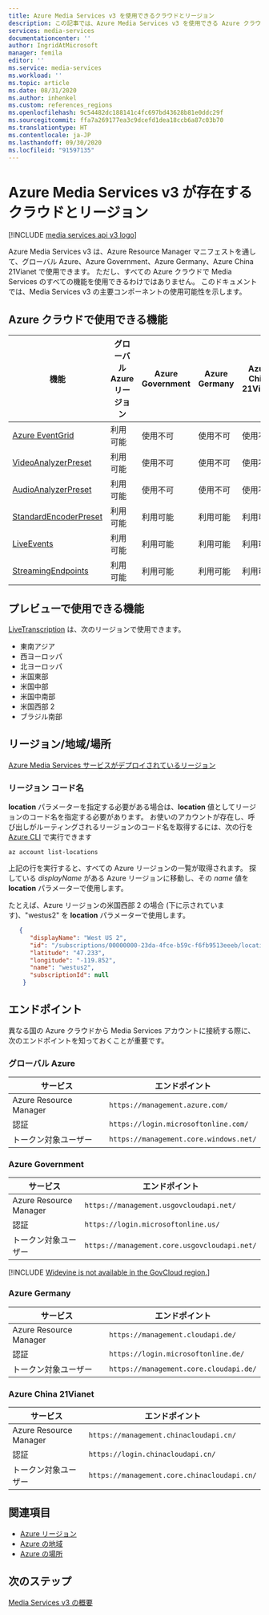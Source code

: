 ```yaml
---
title: Azure Media Services v3 を使用できるクラウドとリージョン
description: この記事では、Azure Media Services v3 を使用できる Azure クラウドとリージョンについて説明します。
services: media-services
documentationcenter: ''
author: IngridAtMicrosoft
manager: femila
editor: ''
ms.service: media-services
ms.workload: ''
ms.topic: article
ms.date: 08/31/2020
ms.author: inhenkel
ms.custom: references_regions
ms.openlocfilehash: 9c54482dc188141c4fc697bd43628b81e0ddc29f
ms.sourcegitcommit: ffa7a269177ea3c9dcefd1dea18ccb6a87c03b70
ms.translationtype: HT
ms.contentlocale: ja-JP
ms.lasthandoff: 09/30/2020
ms.locfileid: "91597135"
---
```

# <a name="clouds-and-regions-in-which-azure-media-services-v3-exists"></a>Azure Media Services v3 が存在するクラウドとリージョン

[!INCLUDE [media services api v3 logo](./includes/v3-hr.md)]

Azure Media Services v3 は、Azure Resource Manager マニフェストを通して、グローバル Azure、Azure Government、Azure Germany、Azure China 21Vianet で使用できます。 ただし、すべての Azure クラウドで Media Services のすべての機能を使用できるわけではありません。 このドキュメントでは、Media Services v3 の主要コンポーネントの使用可能性を示します。

## <a name="feature-availability-in-azure-clouds"></a>Azure クラウドで使用できる機能

| 機能|グローバル Azure リージョン | Azure Government|Azure Germany|Azure China 21Vianet|
| --- | --- | --- | --- | --- |
| [Azure EventGrid](reacting-to-media-services-events.md) | 利用可能 | 使用不可 | 使用不可 | 使用不可 |
| [VideoAnalyzerPreset](analyzing-video-audio-files-concept.md) |  利用可能 | 使用不可 | 使用不可 | 使用不可 |
| [AudioAnalyzerPreset](analyzing-video-audio-files-concept.md) |  利用可能 | 使用不可 | 使用不可 | 使用不可 |
| [StandardEncoderPreset](encoding-concept.md) | 利用可能 | 利用可能 | 利用可能 | 利用可能 |
| [LiveEvents](live-streaming-overview.md) | 利用可能 | 利用可能 | 利用可能 | 利用可能 |
| [StreamingEndpoints](streaming-endpoint-concept.md) | 利用可能 | 利用可能 | 利用可能 | 利用可能 |

## <a name="feature-availability-in-preview"></a>プレビューで使用できる機能

[LiveTranscription](live-transcription.md) は、次のリージョンで使用できます。

- 東南アジア
- 西ヨーロッパ
- 北ヨーロッパ
- 米国東部
- 米国中部
- 米国中南部
- 米国西部 2
- ブラジル南部

## <a name="regionsgeographieslocations"></a>リージョン/地域/場所

[Azure Media Services サービスがデプロイされているリージョン](https://azure.microsoft.com/global-infrastructure/services/?products=media-services)

### <a name="region-code-name"></a>リージョン コード名

**location** パラメーターを指定する必要がある場合は、**location** 値としてリージョンのコード名を指定する必要があります。 お使いのアカウントが存在し、呼び出しがルーティングされるリージョンのコード名を取得するには、次の行を [Azure CLI](/cli/azure/?view=azure-cli-latest) で実行できます

```azurecli-interactive
az account list-locations
```

上記の行を実行すると、すべての Azure リージョンの一覧が取得されます。 探している *displayName* がある Azure リージョンに移動し、その *name* 値を **location** パラメーターで使用します。

たとえば、Azure リージョンの米国西部 2 の場合 (下に示されています)、"westus2" を **location** パラメーターで使用します。

```json
   {
      "displayName": "West US 2",
      "id": "/subscriptions/00000000-23da-4fce-b59c-f6fb9513eeeb/locations/westus2",
      "latitude": "47.233",
      "longitude": "-119.852",
      "name": "westus2",
      "subscriptionId": null
    }
```

## <a name="endpoints"></a>エンドポイント  

異なる国の Azure クラウドから Media Services アカウントに接続する際に、次のエンドポイントを知っておくことが重要です。

### <a name="global-azure"></a>グローバル Azure

| サービス | エンドポイント |
| ------- | -------- |
| Azure Resource Manager |  `https://management.azure.com/` |
| 認証 | `https://login.microsoftonline.com/` |
| トークン対象ユーザー | `https://management.core.windows.net/` |

### <a name="azure-government"></a>Azure Government

| サービス | エンドポイント |
| ------- | -------- |
| Azure Resource Manager |  `https://management.usgovcloudapi.net/` |
| 認証 | `https://login.microsoftonline.us/` |
| トークン対象ユーザー | `https://management.core.usgovcloudapi.net/` |

[!INCLUDE [Widevine is not available in the GovCloud region.](./includes/widevine-not-available-govcloud.md)]

### <a name="azure-germany"></a>Azure Germany

| サービス | エンドポイント |
| ------- | -------- |
| Azure Resource Manager | `https://management.cloudapi.de/` |
| 認証 | `https://login.microsoftonline.de/` |
| トークン対象ユーザー | `https://management.core.cloudapi.de/`|

### <a name="azure-china-21vianet"></a>Azure China 21Vianet

| サービス | エンドポイント |
| ------- | -------- |
| Azure Resource Manager | `https://management.chinacloudapi.cn/` |
| 認証 | `https://login.chinacloudapi.cn/` |
| トークン対象ユーザー |  `https://management.core.chinacloudapi.cn/` |

## <a name="see-also"></a>関連項目

* [Azure リージョン](https://azure.microsoft.com/global-infrastructure/regions/)
* [Azure の地域](https://azure.microsoft.com/global-infrastructure/geographies/)
* [Azure の場所](https://azure.microsoft.com/global-infrastructure/locations/)

## <a name="next-steps"></a>次のステップ

[Media Services v3 の概要](media-services-overview.md)
